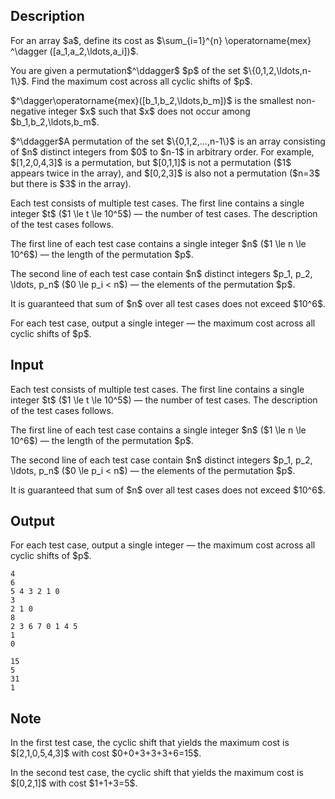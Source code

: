 ## Description

<div><p>For an array $a$, define its <span class="tex-font-style-it">cost</span> as $\sum_{i=1}^{n} \operatorname{mex} ^\dagger ([a_1,a_2,\ldots,a_i])$.</p><p>You are given a permutation$^\ddagger$ $p$ of the set $\{0,1,2,\ldots,n-1\}$. Find the maximum cost across all cyclic shifts of $p$.</p><p>$^\dagger\operatorname{mex}([b_1,b_2,\ldots,b_m])$ is the smallest non-negative integer $x$ such that $x$ does not occur among $b_1,b_2,\ldots,b_m$.</p><p>$^\ddagger$A permutation of the set $\{0,1,2,...,n-1\}$ is an array consisting of $n$ distinct integers from $0$ to $n-1$ in arbitrary order. For example, $[1,2,0,4,3]$ is a permutation, but $[0,1,1]$ is not a permutation ($1$ appears twice in the array), and $[0,2,3]$ is also not a permutation ($n=3$ but there is $3$ in the array).</p></div><div class="input-specification"><p>Each test consists of multiple test cases. The first line contains a single integer $t$ ($1 \le t \le 10^5$)&nbsp;— the number of test cases. The description of the test cases follows.</p><p>The first line of each test case contains a single integer $n$ ($1 \le n \le 10^6$)&nbsp;— the length of the permutation $p$.</p><p>The second line of each test case contain $n$ distinct integers $p_1, p_2, \ldots, p_n$ ($0 \le p_i &lt; n$) — the elements of the permutation $p$.</p><p>It is guaranteed that sum of $n$ over all test cases does not exceed $10^6$.</p></div><div class="output-specification"><p>For each test case, output a single integer — the maximum cost across all cyclic shifts of $p$.</p></div>

## Input

<p>Each test consists of multiple test cases. The first line contains a single integer $t$ ($1 \le t \le 10^5$)&nbsp;— the number of test cases. The description of the test cases follows.</p><p>The first line of each test case contains a single integer $n$ ($1 \le n \le 10^6$)&nbsp;— the length of the permutation $p$.</p><p>The second line of each test case contain $n$ distinct integers $p_1, p_2, \ldots, p_n$ ($0 \le p_i &lt; n$) — the elements of the permutation $p$.</p><p>It is guaranteed that sum of $n$ over all test cases does not exceed $10^6$.</p>

## Output

<p>For each test case, output a single integer — the maximum cost across all cyclic shifts of $p$.</p>





```input1|2,3,6,7
4
6
5 4 3 2 1 0
3
2 1 0
8
2 3 6 7 0 1 4 5
1
0
```




```output1
15
5
31
1
```



## Note

<p>In the first test case, the cyclic shift that yields the maximum cost is $[2,1,0,5,4,3]$ with cost $0+0+3+3+3+6=15$.</p><p>In the second test case, the cyclic shift that yields the maximum cost is $[0,2,1]$ with cost $1+1+3=5$.</p>
